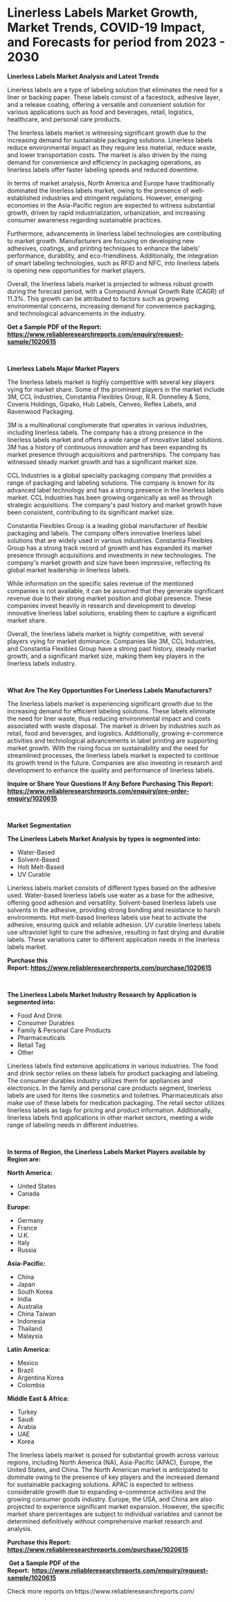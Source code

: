 <p><h1>Linerless Labels Market Growth, Market Trends, COVID-19 Impact, and Forecasts for period from 2023 - 2030</h1></p><p><strong>Linerless Labels Market Analysis and Latest Trends</strong></p>
<p><p>Linerless labels are a type of labeling solution that eliminates the need for a liner or backing paper. These labels consist of a facestock, adhesive layer, and a release coating, offering a versatile and convenient solution for various applications such as food and beverages, retail, logistics, healthcare, and personal care products.</p><p>The linerless labels market is witnessing significant growth due to the increasing demand for sustainable packaging solutions. Linerless labels reduce environmental impact as they require less material, reduce waste, and lower transportation costs. The market is also driven by the rising demand for convenience and efficiency in packaging operations, as linerless labels offer faster labeling speeds and reduced downtime.</p><p>In terms of market analysis, North America and Europe have traditionally dominated the linerless labels market, owing to the presence of well-established industries and stringent regulations. However, emerging economies in the Asia-Pacific region are expected to witness substantial growth, driven by rapid industrialization, urbanization, and increasing consumer awareness regarding sustainable practices.</p><p>Furthermore, advancements in linerless label technologies are contributing to market growth. Manufacturers are focusing on developing new adhesives, coatings, and printing techniques to enhance the labels' performance, durability, and eco-friendliness. Additionally, the integration of smart labeling technologies, such as RFID and NFC, into linerless labels is opening new opportunities for market players.</p><p>Overall, the linerless labels market is projected to witness robust growth during the forecast period, with a Compound Annual Growth Rate (CAGR) of 11.3%. This growth can be attributed to factors such as growing environmental concerns, increasing demand for convenience packaging, and technological advancements in the industry.</p></p>
<p><strong>Get a Sample PDF of the Report:&nbsp; <a href="https://www.reliableresearchreports.com/enquiry/request-sample/1020615">https://www.reliableresearchreports.com/enquiry/request-sample/1020615</a></strong></p>
<p>&nbsp;</p>
<p><strong>Linerless Labels Major Market Players</strong></p>
<p><p>The linerless labels market is highly competitive with several key players vying for market share. Some of the prominent players in the market include 3M, CCL Industries, Constantia Flexibles Group, R.R. Donnelley & Sons, Coveris Holdings, Gipako, Hub Labels, Cenveo, Reflex Labels, and Ravenwood Packaging.</p><p>3M is a multinational conglomerate that operates in various industries, including linerless labels. The company has a strong presence in the linerless labels market and offers a wide range of innovative label solutions. 3M has a history of continuous innovation and has been expanding its market presence through acquisitions and partnerships. The company has witnessed steady market growth and has a significant market size.</p><p>CCL Industries is a global specialty packaging company that provides a range of packaging and labeling solutions. The company is known for its advanced label technology and has a strong presence in the linerless labels market. CCL Industries has been growing organically as well as through strategic acquisitions. The company's past history and market growth have been consistent, contributing to its significant market size.</p><p>Constantia Flexibles Group is a leading global manufacturer of flexible packaging and labels. The company offers innovative linerless label solutions that are widely used in various industries. Constantia Flexibles Group has a strong track record of growth and has expanded its market presence through acquisitions and investments in new technologies. The company's market growth and size have been impressive, reflecting its global market leadership in linerless labels.</p><p>While information on the specific sales revenue of the mentioned companies is not available, it can be assumed that they generate significant revenue due to their strong market position and global presence. These companies invest heavily in research and development to develop innovative linerless label solutions, enabling them to capture a significant market share.</p><p>Overall, the linerless labels market is highly competitive, with several players vying for market dominance. Companies like 3M, CCL Industries, and Constantia Flexibles Group have a strong past history, steady market growth, and a significant market size, making them key players in the linerless labels industry.</p></p>
<p>&nbsp;</p>
<p><strong>What Are The Key Opportunities For Linerless Labels Manufacturers?</strong></p>
<p><p>The linerless labels market is experiencing significant growth due to the increasing demand for efficient labeling solutions. These labels eliminate the need for liner waste, thus reducing environmental impact and costs associated with waste disposal. The market is driven by industries such as retail, food and beverages, and logistics. Additionally, growing e-commerce activities and technological advancements in label printing are supporting market growth. With the rising focus on sustainability and the need for streamlined processes, the linerless labels market is expected to continue its growth trend in the future. Companies are also investing in research and development to enhance the quality and performance of linerless labels.</p></p>
<p><strong>Inquire or Share Your Questions If Any Before Purchasing This Report: <a href="https://www.reliableresearchreports.com/enquiry/pre-order-enquiry/1020615">https://www.reliableresearchreports.com/enquiry/pre-order-enquiry/1020615</a></strong></p>
<p>&nbsp;</p>
<p><strong>Market Segmentation</strong></p>
<p><strong>The Linerless Labels Market Analysis by types is segmented into:</strong></p>
<p><ul><li>Water-Based</li><li>Solvent-Based</li><li>Holt Melt-Based</li><li>UV Curable</li></ul></p>
<p><p>Linerless labels market consists of different types based on the adhesive used. Water-based linerless labels use water as a base for the adhesive, offering good adhesion and versatility. Solvent-based linerless labels use solvents in the adhesive, providing strong bonding and resistance to harsh environments. Hot melt-based linerless labels use heat to activate the adhesive, ensuring quick and reliable adhesion. UV curable linerless labels use ultraviolet light to cure the adhesive, resulting in fast drying and durable labels. These variations cater to different application needs in the linerless labels market.</p></p>
<p><strong>Purchase this Report:&nbsp;<a href="https://www.reliableresearchreports.com/purchase/1020615">https://www.reliableresearchreports.com/purchase/1020615</a></strong></p>
<p>&nbsp;</p>
<p><strong>The Linerless Labels Market Industry Research by Application is segmented into:</strong></p>
<p><ul><li>Food And Drink</li><li>Consumer Durables</li><li>Family & Personal Care Products</li><li>Pharmaceuticals</li><li>Retail Tag</li><li>Other</li></ul></p>
<p><p>Linerless labels find extensive applications in various industries. The food and drink sector relies on these labels for product packaging and labeling. The consumer durables industry utilizes them for appliances and electronics. In the family and personal care products segment, linerless labels are used for items like cosmetics and toiletries. Pharmaceuticals also make use of these labels for medication packaging. The retail sector utilizes linerless labels as tags for pricing and product information. Additionally, linerless labels find applications in other market sectors, meeting a wide range of labeling needs in different industries.</p></p>
<p>&nbsp;</p>
<p><strong>In terms of Region, the Linerless Labels Market Players available by Region are:</strong></p>
<p>
    <p> <strong> North America: </strong>
        <ul>
            <li>United States</li>
            <li>Canada</li>
        </ul>
        </p> 
    <p> <strong> Europe: </strong>
        <ul>
            <li>Germany</li>
            <li>France</li>
            <li>U.K.</li>
            <li>Italy</li>
            <li>Russia</li>
        </ul>
        </p> 
    <p> <strong> Asia-Pacific: </strong>
        <ul>
            <li>China</li>
            <li>Japan</li>
            <li>South Korea</li>
            <li>India</li>
            <li>Australia</li>
            <li>China Taiwan</li>
            <li>Indonesia</li>
            <li>Thailand</li>
            <li>Malaysia</li>
        </ul>
        </p> 
    <p> <strong> Latin America: </strong>
        <ul>
            <li>Mexico</li>
            <li>Brazil</li>
            <li>Argentina Korea</li>
            <li>Colombia</li>
        </ul>
        </p> 
    <p> <strong> Middle East & Africa: </strong>
        <ul>
            <li>Turkey</li>
            <li>Saudi</li>
            <li>Arabia</li>
            <li>UAE</li>
            <li>Korea</li>
        </ul>
    </p>
    </p>
<p><p>The linerless labels market is poised for substantial growth across various regions, including North America (NA), Asia-Pacific (APAC), Europe, the United States, and China. The North American market is anticipated to dominate owing to the presence of key players and the increased demand for sustainable packaging solutions. APAC is expected to witness considerable growth due to expanding e-commerce activities and the growing consumer goods industry. Europe, the USA, and China are also projected to experience significant market expansion. However, the specific market share percentages are subject to individual variables and cannot be determined definitively without comprehensive market research and analysis.</p></p>
<p><strong>Purchase this Report: <a href="https://www.reliableresearchreports.com/purchase/1020615">https://www.reliableresearchreports.com/purchase/1020615</a></strong></p>
<p>&nbsp;<strong>Get a Sample PDF of the Report:&nbsp;&nbsp;<a href="https://www.reliableresearchreports.com/enquiry/request-sample/1020615">https://www.reliableresearchreports.com/enquiry/request-sample/1020615</a></strong></p>
<p><strong></strong></p>
<p>Check more reports on https://www.reliableresearchreports.com/</p>